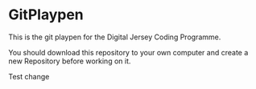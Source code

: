 # GitPlaypen

This is the git playpen for the Digital Jersey Coding Programme.

You should download this repository to your own computer and create a new Repository before working on it.

Test change
